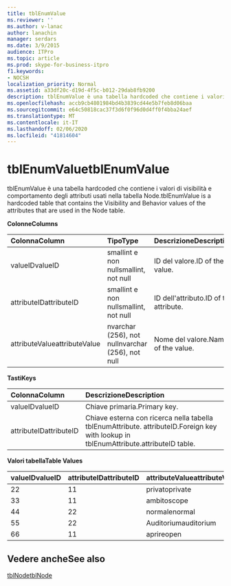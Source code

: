 ```yaml
---
title: tblEnumValue
ms.reviewer: ''
ms.author: v-lanac
author: lanachin
manager: serdars
ms.date: 3/9/2015
audience: ITPro
ms.topic: article
ms.prod: skype-for-business-itpro
f1.keywords:
- NOCSH
localization_priority: Normal
ms.assetid: a33df20c-d19d-4f5c-b012-29dab8fb9200
description: tblEnumValue è una tabella hardcoded che contiene i valori di visibilità e comportamento degli attributi usati nella tabella Node.
ms.openlocfilehash: accb9cb4801984bd4b3839cd44e5b7feb8d06baa
ms.sourcegitcommit: e64c50818cac37f3d6f0f96d0d4ff0f4bba24aef
ms.translationtype: MT
ms.contentlocale: it-IT
ms.lasthandoff: 02/06/2020
ms.locfileid: "41814604"
---
```

# <a name="tblenumvalue"></a><span data-ttu-id="fe4c5-103">tblEnumValue</span><span class="sxs-lookup"><span data-stu-id="fe4c5-103">tblEnumValue</span></span>
 
<span data-ttu-id="fe4c5-104">tblEnumValue è una tabella hardcoded che contiene i valori di visibilità e comportamento degli attributi usati nella tabella Node.</span><span class="sxs-lookup"><span data-stu-id="fe4c5-104">tblEnumValue is a hardcoded table that contains the Visibility and Behavior values of the attributes that are used in the Node table.</span></span>
  
<span data-ttu-id="fe4c5-105">**Colonne**</span><span class="sxs-lookup"><span data-stu-id="fe4c5-105">**Columns**</span></span>

|<span data-ttu-id="fe4c5-106">**Colonna**</span><span class="sxs-lookup"><span data-stu-id="fe4c5-106">**Column**</span></span>|<span data-ttu-id="fe4c5-107">**Tipo**</span><span class="sxs-lookup"><span data-stu-id="fe4c5-107">**Type**</span></span>|<span data-ttu-id="fe4c5-108">**Descrizione**</span><span class="sxs-lookup"><span data-stu-id="fe4c5-108">**Description**</span></span>|
|:-----|:-----|:-----|
|<span data-ttu-id="fe4c5-109">valueID</span><span class="sxs-lookup"><span data-stu-id="fe4c5-109">valueID</span></span>  <br/> |<span data-ttu-id="fe4c5-110">smallint e non null</span><span class="sxs-lookup"><span data-stu-id="fe4c5-110">smallint, not null</span></span>  <br/> |<span data-ttu-id="fe4c5-111">ID del valore.</span><span class="sxs-lookup"><span data-stu-id="fe4c5-111">ID of the value.</span></span>  <br/> |
|<span data-ttu-id="fe4c5-112">attributeID</span><span class="sxs-lookup"><span data-stu-id="fe4c5-112">attributeID</span></span>  <br/> |<span data-ttu-id="fe4c5-113">smallint e non null</span><span class="sxs-lookup"><span data-stu-id="fe4c5-113">smallint, not null</span></span>  <br/> |<span data-ttu-id="fe4c5-114">ID dell'attributo.</span><span class="sxs-lookup"><span data-stu-id="fe4c5-114">ID of the attribute.</span></span>  <br/> |
|<span data-ttu-id="fe4c5-115">attributeValue</span><span class="sxs-lookup"><span data-stu-id="fe4c5-115">attributeValue</span></span>  <br/> |<span data-ttu-id="fe4c5-116">nvarchar (256), not null</span><span class="sxs-lookup"><span data-stu-id="fe4c5-116">nvarchar (256), not null</span></span>  <br/> |<span data-ttu-id="fe4c5-117">Nome del valore.</span><span class="sxs-lookup"><span data-stu-id="fe4c5-117">Name of the value.</span></span>  <br/> |
   
<span data-ttu-id="fe4c5-118">**Tasti**</span><span class="sxs-lookup"><span data-stu-id="fe4c5-118">**Keys**</span></span>

|<span data-ttu-id="fe4c5-119">**Colonna**</span><span class="sxs-lookup"><span data-stu-id="fe4c5-119">**Column**</span></span>|<span data-ttu-id="fe4c5-120">**Descrizione**</span><span class="sxs-lookup"><span data-stu-id="fe4c5-120">**Description**</span></span>|
|:-----|:-----|
|<span data-ttu-id="fe4c5-121">valueID</span><span class="sxs-lookup"><span data-stu-id="fe4c5-121">valueID</span></span>  <br/> |<span data-ttu-id="fe4c5-122">Chiave primaria.</span><span class="sxs-lookup"><span data-stu-id="fe4c5-122">Primary key.</span></span>  <br/> |
|<span data-ttu-id="fe4c5-123">attributeID</span><span class="sxs-lookup"><span data-stu-id="fe4c5-123">attributeID</span></span>  <br/> |<span data-ttu-id="fe4c5-124">Chiave esterna con ricerca nella tabella tblEnumAttribute. attributeID.</span><span class="sxs-lookup"><span data-stu-id="fe4c5-124">Foreign key with lookup in tblEnumAttribute.attributeID table.</span></span>  <br/> |
   
<span data-ttu-id="fe4c5-125">**Valori tabella**</span><span class="sxs-lookup"><span data-stu-id="fe4c5-125">**Table Values**</span></span>

|<span data-ttu-id="fe4c5-126">**valueID**</span><span class="sxs-lookup"><span data-stu-id="fe4c5-126">**valueID**</span></span>|<span data-ttu-id="fe4c5-127">**attributeID**</span><span class="sxs-lookup"><span data-stu-id="fe4c5-127">**attributeID**</span></span>|<span data-ttu-id="fe4c5-128">**attributeValue**</span><span class="sxs-lookup"><span data-stu-id="fe4c5-128">**attributeValue**</span></span>|
|:-----|:-----|:-----|
|<span data-ttu-id="fe4c5-129">2</span><span class="sxs-lookup"><span data-stu-id="fe4c5-129">2</span></span>  <br/> |<span data-ttu-id="fe4c5-130">1</span><span class="sxs-lookup"><span data-stu-id="fe4c5-130">1</span></span>  <br/> |<span data-ttu-id="fe4c5-131">privato</span><span class="sxs-lookup"><span data-stu-id="fe4c5-131">private</span></span>  <br/> |
|<span data-ttu-id="fe4c5-132">3</span><span class="sxs-lookup"><span data-stu-id="fe4c5-132">3</span></span>  <br/> |<span data-ttu-id="fe4c5-133">1</span><span class="sxs-lookup"><span data-stu-id="fe4c5-133">1</span></span>  <br/> |<span data-ttu-id="fe4c5-134">ambito</span><span class="sxs-lookup"><span data-stu-id="fe4c5-134">scope</span></span>  <br/> |
|<span data-ttu-id="fe4c5-135">4</span><span class="sxs-lookup"><span data-stu-id="fe4c5-135">4</span></span>  <br/> |<span data-ttu-id="fe4c5-136">2</span><span class="sxs-lookup"><span data-stu-id="fe4c5-136">2</span></span>  <br/> |<span data-ttu-id="fe4c5-137">normale</span><span class="sxs-lookup"><span data-stu-id="fe4c5-137">normal</span></span>  <br/> |
|<span data-ttu-id="fe4c5-138">5</span><span class="sxs-lookup"><span data-stu-id="fe4c5-138">5</span></span>  <br/> |<span data-ttu-id="fe4c5-139">2</span><span class="sxs-lookup"><span data-stu-id="fe4c5-139">2</span></span>  <br/> |<span data-ttu-id="fe4c5-140">Auditorium</span><span class="sxs-lookup"><span data-stu-id="fe4c5-140">auditorium</span></span>  <br/> |
|<span data-ttu-id="fe4c5-141">6</span><span class="sxs-lookup"><span data-stu-id="fe4c5-141">6</span></span>  <br/> |<span data-ttu-id="fe4c5-142">1</span><span class="sxs-lookup"><span data-stu-id="fe4c5-142">1</span></span>  <br/> |<span data-ttu-id="fe4c5-143">aprire</span><span class="sxs-lookup"><span data-stu-id="fe4c5-143">open</span></span>  <br/> |
   
## <a name="see-also"></a><span data-ttu-id="fe4c5-144">Vedere anche</span><span class="sxs-lookup"><span data-stu-id="fe4c5-144">See also</span></span>

[<span data-ttu-id="fe4c5-145">tblNode</span><span class="sxs-lookup"><span data-stu-id="fe4c5-145">tblNode</span></span>](tblnode.md)
